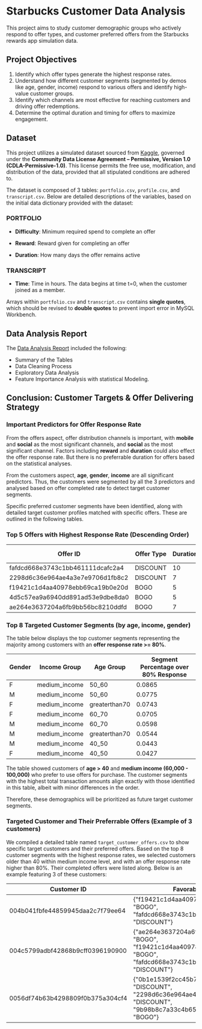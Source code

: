 
# Starbucks Customer Data Analysis

This project aims to study customer demographic groups who actively respond to offer types, and customer preferred offers from the Starbucks rewards app simulation data.

## Project Objectives
1. Identify which offer types generate the highest response rates. 
2. Understand how different customer segments (segmented by demos like age, gender, income) respond to various offers and identify high-value customer groups.
3. Identify which channels are most effective for reaching customers and driving offer redemptions.
4. Determine the optimal duration and timing for offers to maximize engagement.

## Dataset
This project utilizes a simulated dataset sourced from [Kaggle](https://www.kaggle.com/datasets/ihormuliar/starbucks-customer-data), governed under the **Community Data License Agreement – Permissive, Version 1.0 (CDLA-Permissive-1.0)**. This license permits the free use, modification, and distribution of the data, provided that all stipulated conditions are adhered to.

The dataset is composed of 3 tables: `portfolio.csv`, `profile.csv`, and `transcript.csv`. Below are detailed descriptions of the variables, based on the initial data dictionary provided with the dataset:

### PORTFOLIO
- **Difficulty**: Minimum required spend to complete an offer

- **Reward**: Reward given for completing an offer

- **Duration**: How many days the offer remains active

### TRANSCRIPT

- **Time**: Time in hours. The data begins at time t=0, when the customer joined as a member.

Arrays within `portfolio.csv` and `transcript.csv` contains **single quotes**, which should be revised to **double quotes** to prevent import error in MySQL Workbench.

## Data Analysis Report

The [Data Analysis Report](https://github.com/Xinx-hub-lab/starbucks_customer_data_analysis/blob/main/project_starbucks/data_analysis_report.md) included the following:
- Summary of the Tables
- Data Cleaning Process
- Exploratory Data Analysis
- Feature Importance Analysis with statistical Modeling.

## Conclusion: Customer Targets & Offer Delivering Strategy

### Important Predictors for Offer Response Rate

From the offers aspect, offer distribution channels is important, with **mobile** and **social** as the most significant channels, and **social** as the most significant channel. Factors including **reward** and **duration** could also effect the offer response rate. But there is no preferrable duration for offers based on the statistical analyses. 

From the customers aspect, **age**, **gender**, **income** are all significant predictors. Thus, the customers were segmented by all the 3 predictors and analysed based on offer completed rate to detect target customer segments.

Specific preferred customer segments have been identified, along with detailed target customer profiles matched with specific offers. These are outlined in the following tables.

### Top 5 Offers with Highest Response Rate (Descending Order)

| Offer ID                          | Offer Type | Duration | Completed Percentage |
|-----------------------------------|------------|----------| ---------------------|
| fafdcd668e3743c1bb461111dcafc2a4  | DISCOUNT   | 10       | 0.6986               |
| 2298d6c36e964ae4a3e7e9706d1fb8c2  | DISCOUNT   | 7        | 0.6669               |
| f19421c1d4aa40978ebb69ca19b0e20d  | BOGO       | 5        | 0.5497               |
| 4d5c57ea9a6940dd891ad53e9dbe8da0  | BOGO       | 5        | 0.4453               |
| ae264e3637204a6fb9bb56bc8210ddfd  | BOGO       | 7        | 0.4404               |

### Top 8 Targeted Customer Segments (by age, income, gender)

The table below displays the top customer segments representing the majority among customers with an **offer response rate >= 80%**.

| Gender | Income Group   | Age Group       | Segment Percentage over 80% Response   |
|--------|----------------|-----------------|---------|
| F      | medium_income  | 50_60           | 0.0865  |
| M      | medium_income  | 50_60           | 0.0775  |
| F      | medium_income  | greaterthan70   | 0.0743  |
| F      | medium_income  | 60_70           | 0.0705  |
| M      | medium_income  | 60_70           | 0.0598  |
| M      | medium_income  | greaterthan70   | 0.0544  |
| M      | medium_income  | 40_50           | 0.0443  |
| F      | medium_income  | 40_50           | 0.0427  |

The table showed customers of **age > 40** and **medium income (60,000 - 100,000)** who prefer to use offers for purchase. The customer segments with the highest total transaction amounts align exactly with those identified in this table, albeit with minor differences in the order.

Therefore, these demographics will be prioritized as future target customer segments.

### Targeted Customer and Their Preferrable Offers (Example of 3 customers)

We compiled a detailed table named `target_customer_offers.csv` to show specific target customers and their preferred offers. Based on the top 8 customer segments with the highest response rates, we selected customers older than 40 within medium income level, and with an offer response rate higher than 80%. Their completed offers were listed along. Below is an example featuring 3 of these customers:

| Customer ID                        | Favorable Offers                                                                                       |
|------------------------------------|----------------------------------------------------------------------------------------------|
| 004b041fbfe44859945daa2c7f79ee64 | {"f19421c1d4aa40978ebb69ca19b0e20d": "BOGO", "fafdcd668e3743c1bb461111dcafc2a4": "DISCOUNT"} |
| 004c5799adbf42868b9cff0396190900 | {"ae264e3637204a6fb9bb56bc8210ddfd": "BOGO", "f19421c1d4aa40978ebb69ca19b0e20d": "BOGO", "fafdcd668e3743c1bb461111dcafc2a4": "DISCOUNT"} |
| 0056df74b63b4298809f0b375a304cf4 | {"0b1e1539f2cc45b7b9fa7c272da2e1d7": "DISCOUNT", "2298d6c36e964ae4a3e7e9706d1fb8c2": "DISCOUNT", "9b98b8c7a33c4b65b9aebfe6a799e6d9": "BOGO"} |




